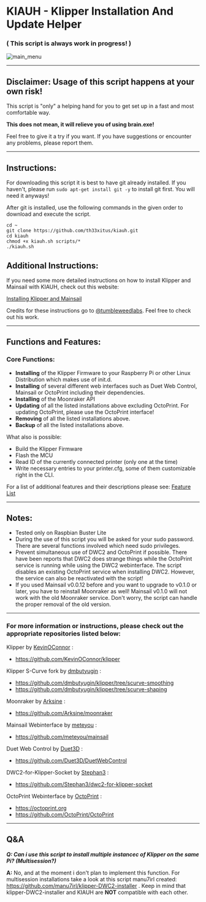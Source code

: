 # KIAUH - Klipper Installation And Update Helper

### ( This script is always work in progress! )

![main_menu](https://raw.githubusercontent.com/th33xitus/kiauh/dev-2.0/resources/screenshots/main.png)

---

## Disclaimer: Usage of this script happens at your own risk!

This script is "only" a helping hand for you to get set up in a fast and most comfortable way.

**This does not mean, it will relieve you of using brain.exe!**

Feel free to give it a try if you want. If you have suggestions or encounter any problems, please report them.

---

## Instructions:

For downloading this script it is best to have git already installed.
If you haven't, please run `sudo apt-get install git -y` to install git first. You will need it anyways!

After git is installed, use the following commands in the given order to download and execute the script.

```shell
cd ~
git clone https://github.com/th33xitus/kiauh.git
cd kiauh
chmod +x kiauh.sh scripts/*
./kiauh.sh
```

## Additional Instructions:
If you need some more detailed instructions on how to install Klipper and Mainsail with KIAUH, check out this website:

[Installing Klipper and Mainsail](https://3dp.tumbleweedlabs.com/firmware/klipper-firmware/installing-klipper-and-mainsail-on-your-raspberry-pi)

Credits for these instructions go to [@tumbleweedlabs](https://github.com/tumbleweedlabs).
Feel free to check out his work.

---

## Functions and Features:

### Core Functions:

- **Installing** of the Klipper Firmware to your Raspberry Pi or other Linux Distribution which makes use of init.d.
- **Installing** of several different web interfaces such as Duet Web Control, Mainsail or OctoPrint including their dependencies.
- **Installing** of the Moonraker API 
- **Updating** of all the listed installations above excluding OctoPrint. For updating OctoPrint, please use the OctoPrint interface!
- **Removing** of all the listed installations above.
- **Backup** of all the listed installations above.

What also is possible:
- Build the Klipper Firmware
- Flash the MCU 
- Read ID of the currently connected printer (only one at the time)
- Write necessary entries to your printer.cfg, some of them customizable right in the CLI.

For a list of additional features and their descriptions please see:
[Feature List](https://github.com/th33xitus/kiauh/blob/work-13092020/docs/features.md)

---

## Notes:

- Tested only on Raspbian Buster Lite
- During the use of this script you will be asked for your sudo password. There are several functions involved which need sudo privileges.
- Prevent simultaneous use of DWC2 and OctoPrint if possible. There have been reports that DWC2 does strange things while the OctoPrint service is running while using the DWC2 webinterface. The script disables an existing OctoPrint service when installing DWC2. However, the service can also be reactivated with the script!
- If you used Mainsail v0.0.12 before and you want to upgrade to v0.1.0 or later, you have to reinstall Moonraker as well! Mainsail v0.1.0 will not work with the old Moonraker service. Don't worry, the script can handle the proper removal of the old version.

---

### For more information or instructions, please check out the appropriate repositories listed below:

Klipper by [KevinOConnor](https://github.com/KevinOConnor) :

- https://github.com/KevinOConnor/klipper

Klipper S-Curve fork by [dmbutyugin](https://github.com/dmbutyugin) :

- https://github.com/dmbutyugin/klipper/tree/scurve-smoothing
- https://github.com/dmbutyugin/klipper/tree/scurve-shaping

Moonraker by [Arksine](https://github.com/Arksine) :

- https://github.com/Arksine/moonraker

Mainsail Webinterface by [meteyou](https://github.com/meteyou) :

- https://github.com/meteyou/mainsail

Duet Web Control by [Duet3D](https://github.com/Duet3D) :

- https://github.com/Duet3D/DuetWebControl

DWC2-for-Klipper-Socket by [Stephan3](https://github.com/Stephan3) :

- https://github.com/Stephan3/dwc2-for-klipper-socket

OctoPrint Webinterface by [OctoPrint](https://github.com/OctoPrint) :

- https://octoprint.org
- https://github.com/OctoPrint/OctoPrint

---

## Q&A

**_Q: Can i use this script to install multiple instancec of Klipper on the same Pi? (Multisession?)_**

**A:** No, and at the moment i don't plan to implement this function. For multisession installations take a look at this script manu7irl created: https://github.com/manu7irl/klipper-DWC2-installer . Keep in mind that klipper-DWC2-installer and KIAUH are **NOT** compatible with each other.
